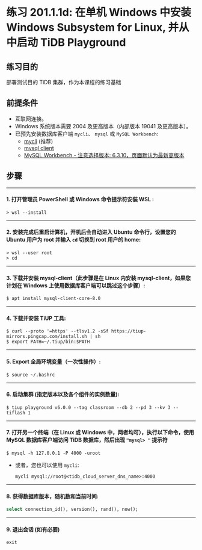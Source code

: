 # 练习 201.1.1d: 在单机 Windows 中安装 Windows Subsystem for Linux, 并从中启动 TiDB Playground

## 练习目的
部署测试目的 TiDB 集群，作为本课程的练习基础

## 前提条件
+ 互联网连接。
+ Windows 系统版本需要 2004 及更高版本（内部版本 19041 及更高版本）。
+ 已预先安装数据库客户端 `mycli`、 `mysql` 或 `MySQL Workbench`:
  + [mycli](https://www.mycli.net/) (推荐)
  + [mysql client](https://cn.bing.com/search?q=MacOS+mysql+client+%E5%AE%89%E8%A3%85)
  + [MySQL Workbench - 注意选择版本: 6.3.10，页面默认为最新高版本](https://downloads.mysql.com/archives/workbench/)


## 步骤

-----------------------------------------------
#### 1. 打开管理员 PowerShell 或 Windows 命令提示符安装 WSL :
```
> wsl --install
```

-----------------------------------------------
#### 2. 安装完成后重启计算机，开机后会自动进入 Ubuntu 命令行，设置您的 Ubuntu 用户为 root 并输入 `cd` 切换到 root 用户的 home:
```
> wsl --user root
> cd
```

-----------------------------------------------
#### 3. 下载并安装 mysql-client（此步骤是在 Linux 内安装 mysql-client，如果您计划在 Windows 上使用数据库客户端可以跳过这个步骤）:
```
$ apt install mysql-client-core-8.0
```

-----------------------------------------------
#### 4. 下载并安装 TiUP 工具:
```
$ curl --proto '=https' --tlsv1.2 -sSf https://tiup-mirrors.pingcap.com/install.sh | sh
$ export PATH=~/.tiup/bin:$PATH
```

-----------------------------------------------
#### 5. Export 全局环境变量（一次性操作）: 
```
$ source ~/.bashrc
```

-----------------------------------------------
#### 6. 启动集群 (指定版本以及各个组件的实例数量):
```
$ tiup playground v6.0.0 --tag classroom --db 2 --pd 3 --kv 3 --tiflash 1
```

------------------------------------------------------
#### 7. 打开另一个终端（在 Linux 或 Windows 中，两者均可），执行以下命令，使用 MySQL 数据库客户端访问 TiDB 数据库，然后出现 `"mysql> "` 提示符
```
$ mysql -h 127.0.0.1 -P 4000 -uroot
```

+ 或者，您也可以使用 `mycli`:
  ```
  mycli mysql://root@<tidb_cloud_server_dns_name>:4000
  ```

------------------------------------------------------
#### 8. 获得数据库版本，随机数和当前时间:
```sql
select connection_id(), version(), rand(), now();
```

------------------------------------------------------
#### 9. 退出会话 (如有必要)
```sql
exit
```
